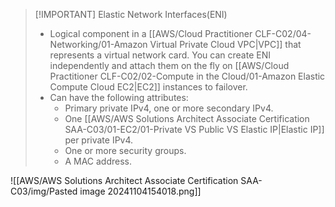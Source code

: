 
> [!IMPORTANT] Elastic Network Interfaces(ENI)
> - Logical component in a [[AWS/Cloud Practitioner CLF-C02/04-Networking/01-Amazon Virtual Private Cloud VPC|VPC]] that represents a virtual network card. You can create ENI independently and attach them on the fly on [[AWS/Cloud Practitioner CLF-C02/02-Compute in the Cloud/01-Amazon Elastic Compute Cloud EC2|EC2]] instances to failover.
> - Can have the following attributes:
> 	- Primary private IPv4, one or more secondary IPv4.
> 	- One [[AWS/AWS Solutions Architect Associate Certification SAA-C03/01-EC2/01-Private VS Public VS Elastic IP|Elastic IP]] per private IPv4.
> 	- One or more security groups.
> 	- A MAC address.

![[AWS/AWS Solutions Architect Associate Certification SAA-C03/img/Pasted image 20241104154018.png]]